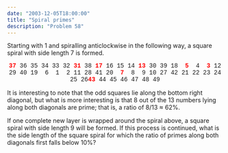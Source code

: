 ```yaml
---
date: "2003-12-05T18:00:00"
title: "Spiral primes"
description: "Problem 58"
---
```


<p>Starting with 1 and spiralling anticlockwise in the following way, a square spiral with side length 7 is formed.</p>
<p style="text-align:center;font-family:'courier new';"><span style="color:#ff0000;font-family:'courier new';"><b>37</b></span> 36 35 34 33 32 <span style="color:#ff0000;font-family:'courier new';"><b>31</b></span>
38 <span style="color:#ff0000;font-family:'courier new';"><b>17</b></span> 16 15 14 <span style="color:#ff0000;font-family:'courier new';"><b>13</b></span> 30
39 18 <span style="color:#ff0000;font-family:'courier new';"> <b>5</b></span>  4 <span style="color:#ff0000;font-family:'courier new';"> <b>3</b></span> 12 29
40 19  6  1  2 11 28
41 20 <span style="color:#ff0000;font-family:'courier new';"> <b>7</b></span>  8  9 10 27
42 21 22 23 24 25 26<span style="color:#ff0000;font-family:'courier new';"><b>43</b></span> 44 45 46 47 48 49</p>
<p>It is interesting to note that the odd squares lie along the bottom right diagonal, but what is more interesting is that 8 out of the 13 numbers lying along both diagonals are prime; that is, a ratio of 8/13 ≈ 62%.</p>
<p>If one complete new layer is wrapped around the spiral above, a square spiral with side length 9 will be formed. If this process is continued, what is the side length of the square spiral for which the ratio of primes along both diagonals first falls below 10%?</p>

